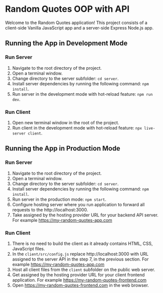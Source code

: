 # Random Quotes OOP with API

Welcome to the Random Quotes application!
This project consists of a client-side Vanilla JavaScript app and a server-side Express Node.js app.

## Running the App in Development Mode

### Run Server

1. Navigate to the root directory of the project.
2. Open a terminal window.
3. Change directory to the server subfolder: `cd server`.
4. Install server dependencies by running the following command: `npm install`.
5. Run server in the development mode with hot-reload feature: `npm run dev`.

### Run Client

1. Open new terminal window in the root of the project.
2. Run client in the development mode with hot-reload feature: `npx live-server client`.

## Running the App in Production Mode

### Run Server

1. Navigate to the root directory of the project.
2. Open a terminal window.
3. Change directory to the server subfolder: `cd server`.
4. Install server dependencies by running the following command: `npm install`.
5. Run server in the production mode: `npm start`.
6. Configure hosting server where you run application to forward all requests to the http://localhost:3000.
7. Take assigned by the hosting provider URL for your backend API server.
   For example https://my-random-quotes-app.com

### Run Client

1. There is no need to build the client as it already contains HTML, CSS, JavaScript files.
2. In the `client/src/config.js` replace http://localhost:3000 with URL assigned to the server API in the step 7, in the previous section. For example https://my-random-quotes-app.com
3. Host all client files from the `client` subfolder on the public web server.
4. Get assigned by the hosting provider URL for your client frontend application. For example https://my-random-quotes-frontend.com
5. Open https://my-random-quotes-frontend.com in the web browser.

